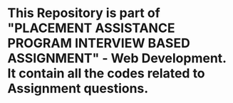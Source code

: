 # This Repository is part of "PLACEMENT ASSISTANCE PROGRAM INTERVIEW BASED ASSIGNMENT" - Web Development. It contain all the codes related to Assignment questions.
